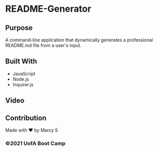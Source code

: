 # README-Generator

## Purpose
A command-line application that dynamically generates a professional README.md file from a user's input.


## Built With
* JavaScript
* Node.js
* Inquirer.js

## Video 

## Contribution
Made with ❤️ by Marcy S

### ©️2021 UofA Boot Camp
